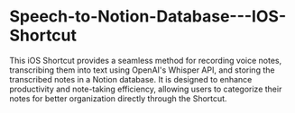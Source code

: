 # Speech-to-Notion-Database---IOS-Shortcut
This iOS Shortcut provides a seamless method for recording voice notes, transcribing them into text using OpenAI's Whisper API, and storing the transcribed notes in a Notion database. It is designed to enhance productivity and note-taking efficiency, allowing users to categorize their notes for better organization directly through the Shortcut.

